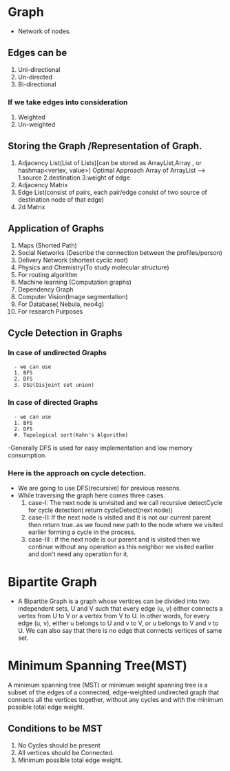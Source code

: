 # Graph

- Network of nodes.

## Edges can be

1. Uni-directional
2. Un-directed
3. Bi-directional

### If we take edges into consideration

1. Weighted
2. Un-weighted

## Storing the Graph /Representation of Graph.

1. Adjacency List(List of Lists)[can be stored as ArrayList<ArrayList>,Array <ArrayList>, or hashmap<vertex, value>]
   Optimal Approach
   Array of ArrayList <Edges> --> 1.source 2.destination 3.weight of edge
2. Adjacency Matrix
3. Edge List(consist of pairs, each pair/edge consist of two source of destination node of that edge)
4. 2d Matrix

## Application of Graphs

1. Maps (Shorted Path)
2. Social Networks (Describe the connection between the profiles/person)
3. Delivery Network (shortest cyclic root)
4. Physics and Chemistry(To study molecular structure)
5. For routing algorithm
6. Machine learning (Computation graphs)
7. Dependency Graph
8. Computer Vision(Image segmentation)
9. For Database( Nebula, neo4g)
10. For research Purposes

## Cycle Detection in Graphs

### In case of undirected Graphs

      - we can use
      1. BFS
      2. DFS
      3. DSU(Disjoint set union)

### In case of directed Graphs

      - we can use
      1. BFS
      2. DFS
      #. Topological sort(Kahn's Algorithm)
 
-Generally DFS is used for easy implementation and low memory consumption.
 ### Here is the approach on cycle detection.
 - We are going to use DFS(recursive) for previous reasons.
 - While traversing the graph here comes three cases.
   1. case-I: The next node is unvisited and we call recursive detectCycle for cycle detection( return cycleDetect(next node))
   2. case-II: If the next node is visited and it is not our current parent then return true..as we found new path to the node where we visited earlier forming a cycle in the process.
   3. case-III : if the next node is our parent and is visited then we continue without any operation as this neighbor we visited earlier and don't need any operation for it.


 # Bipartite Graph
- A Bipartite Graph is a graph whose vertices can be divided into two independent sets, U and V such that every edge
(u, v) either connects a vertex from U to V or a vertex from V to U. In other words, for every edge (u, v), either u
belongs to U and v to V, or u belongs to V and v to U. We can also say that there is no edge that connects vertices of
same set.

# Minimum Spanning Tree(MST)
A minimum spanning tree (MST) or minimum weight spanning tree is a subset of the edges of a connected, edge-weighted undirected graph that connects all the vertices together, without any cycles and with the minimum possible total edge weight.
 ## Conditions to be MST
  1. No Cycles should be present
  2. All vertices should be Connected.
  3. Minimum possible total edge weight.